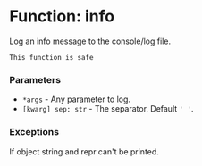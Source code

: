# Function: info

Log an info message to the console/log file.

```admonish success title=""
This function is safe
```

### Parameters
- `*args` - Any parameter to log.
- `[kwarg] sep: str` - The separator. Default `' '`.

### Exceptions
If object string and repr can't be printed.
